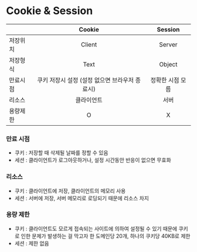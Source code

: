 # Cookie & Session

|   |Cookie|Session|
|---|:---:|:---:|
|저장위치|Client|Server|
|저장형식|Text|Object|
|만료시점|쿠키 저장시 설정  (설정 없으면 브라우저 종료시)|정확한 시점 모름|
|리소스|클라이언트|서버|
|용량제한|O|X|

### 만료 시점

- 쿠키 : 저장할 때 삭제될 날짜를 정할 수 있음
- 세션 : 클라이언트가 로그아웃하거나, 설정 시간동안 반응이 없으면 무효화

### 리소스

- 쿠키 : 클라이언트에 저장, 클라이언트의 메모리 사용
- 세션 : 서버에 저장, 서버 메모리로 로딩되기 때문에 리소스 차지

### 용량 제한
- 쿠키 : 클라이언트도 모르게 접속되는 사이트에 의하여 설정될 수 있기 때문에 쿠키로 인한 문제가 발생하는 걸 막고자 한 도메인당 20개, 하나의 쿠키당 40KB로 제한
- 세션 : 제한 없음
